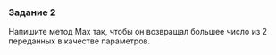 ### Задание 2

Напишите метод Max так, чтобы он возвращал большее число из 2 переданных в качестве параметров.